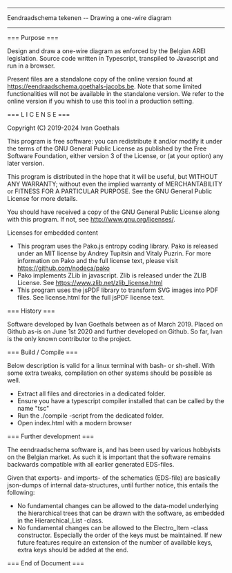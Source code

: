 ****************************************************
Eendraadschema tekenen -- Drawing a one-wire diagram
****************************************************

=== Purpose ===

Design and draw a one-wire diagram as enforced by the Belgian AREI legislation.
Source code written in Typescript, transpiled to Javascript and run in a browser.

Present files are a standalone copy of the online version found at https://eendraadschema.goethals-jacobs.be.
Note that some limited functionalities will not be available in the standalone version.
We refer to the online version if you whish to use this tool in a production setting.

=== L I C E N S E ===

Copyright (C) 2019-2024  Ivan Goethals

This program is free software: you can redistribute it and/or modify
it under the terms of the GNU General Public License as published by
the Free Software Foundation, either version 3 of the License, or
(at your option) any later version.

This program is distributed in the hope that it will be useful,
but WITHOUT ANY WARRANTY; without even the implied warranty of
MERCHANTABILITY or FITNESS FOR A PARTICULAR PURPOSE.  See the
GNU General Public License for more details.

You should have received a copy of the GNU General Public License
along with this program.  If not, see <a href="http://www.gnu.org/licenses/">http://www.gnu.org/licenses/</a>.

Licenses for embedded content

- This program uses the Pako.js entropy coding library. Pako is released under an MIT license by Andrey Tupitsin and Vitaly Puzrin. For more information on Pako and the full license text, please visit https://github.com/nodeca/pako
- Pako implements ZLib in javascript. Zlib is released under the ZLIB License.  See https://www.zlib.net/zlib_license.html
- This program uses the jsPDF library to transform SVG images into PDF files.  See license.html for the full jsPDF license text.

=== History ===

Software developed by Ivan Goethals between as of March 2019.
Placed on Github as-is on June 1st 2020 and further developed on Github.
So far, Ivan is the only known contributor to the project.

=== Build / Compile ===

Below description is valid for a linux terminal with bash- or sh-shell.
With some extra tweaks, compilation on other systems should be possible as well.

- Extract all files and directories in a dedicated folder.
- Ensure you have a typescript compiler installed that can be called by the name "tsc"
- Run the ./compile -script from the dedicated folder.
- Open index.html with a modern browser

=== Further development ===

The eendraadschema software is, and has been used by various hobbyists on the Belgian
market. As such it is important that the software remains backwards compatible with
all earlier generated EDS-files.

Given that exports- and imports- of the schematics (EDS-file) are basically
json-dumps of internal data-structures, until further notice, this entails the following:
- No fundamental changes can be allowed to the data-model underlying the hierarchical trees that can be
  drawn with the software, as embedded in the Hierarchical_List -class.
- No fundamental changes can be allowed to the Electro_Item -class constructor. Especially the order of the
  keys must be maintained. If new future features require an extension of the number of available keys,
  extra keys should be added at the end.

=== End of Document ===
